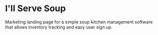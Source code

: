 # I'll Serve Soup
Marketing landing page for a simple soup kitchen management software that allows inventory tracking and easy user sign up.

